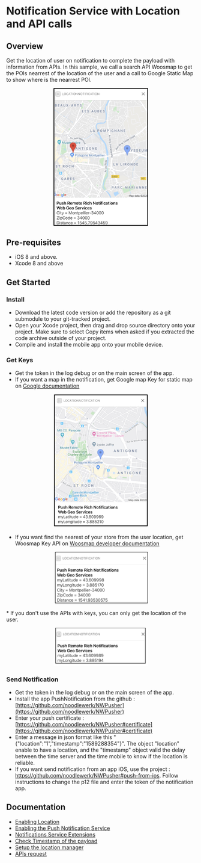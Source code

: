 ﻿
# Notification Service with Location and API calls

##  Overview

Get the location of user on notification to complete the payload with information from APIs. In this sample, we call a search API Woosmap to get the POIs nearrest of the location of the user and a call to Google Static Map to show where is the nearrest POI.

<p align="center">
 	<img src="./assets/2Markers.png" alt="Notification Location" width="50%">
</p>

##  Pre-requisites

-   iOS 8 and above.
-   Xcode 8 and above

##  Get Started

### Install
* Download the latest code version or add the repository as a git submodule to your git-tracked project.
*  Open your Xcode project, then drag and drop source directory onto your project. Make sure to select Copy items when asked if you extracted the code archive outside of your project.
* Compile and install the mobile app onto your mobile device.
### Get Keys
* Get the token in the log debug or on the main screen of the app.
* If you want a map in the notification, get Google map Key for static map on [Google documentation](https://developers.google.com/maps/documentation/maps-static/get-api-key)
<p align="center">
 	<img src="./assets/1Marker.png" alt="Google map Static" width="50%">
</p>

* If you want find the nearest of your store from the user location, get Woosmap Key API on [Woosmap developer documentation](https://developers.woosmap.com/get-started)
<p align="center">
	<img src="./assets/UserLocationPOI.png" alt="Search API" width="50%">
</p>
* If you don't use the APIs with keys, you can only get the location of the user.
<p align="center">
	<img src="./assets/userLocation.png" alt="User Location" width="50%">
</p>

### Send Notification
* Get the token in the log debug or on the main screen of the app.
* Install the app PushNotification from the github : [https://github.com/noodlewerk/NWPusher](https://github.com/noodlewerk/NWPusher)
* Enter your push certificate : [https://github.com/noodlewerk/NWPusher#certificate](https://github.com/noodlewerk/NWPusher#certificate)
* Enter a message in json format like this "{"location":"1","timestamp":"1589288354"}". The object "location" enable to have a location, and the "timestamp" object valid the delay between the time server and the time mobile to know if the location is reliable.
* If you want send notification from an app iOS, use the project : https://github.com/noodlewerk/NWPusher#push-from-ios. Follow instructions to change the p12 file and enter the token of the notification app. 

## Documentation

* [Enabling Location](./EnablingLocation.md)
* [Enabling the Push Notification Service](./EnablingPushNotificationService.md)
* [Notifications Service Extensions](./NotificationsServiceExtensions.md)
* [Check Timestamp of the payload](./CheckTimestampPayload.md)
* [Setup the location manager](./SetupLocationManager.md)
* [APIs request](./APIsRequest.md)


















